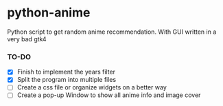 # python-anime

Python script to get random anime recommendation.
With GUI written in a very bad gtk4


### TO-DO

- [X] Finish to implement the years filter
- [X] Split the program into multiple files
- [ ] Create a css file or organize widgets on a better way 
- [ ] Create a pop-up Window to show all anime info and image cover
